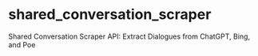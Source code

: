 # shared_conversation_scraper
Shared Conversation Scraper API: Extract Dialogues from ChatGPT, Bing, and Poe
